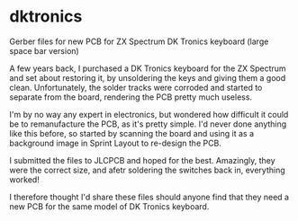 # dktronics
Gerber files for new PCB for ZX Spectrum DK Tronics keyboard (large space bar version)

A few years back, I purchased a DK Tronics keyboard for the ZX Spectrum and set about restoring it, by unsoldering the keys and giving them a good clean.
Unfortunately, the solder tracks were corroded and started to separate from the board, rendering the PCB pretty much useless.

I'm by no way any expert in electronics, but wondered how difficult it could be to remanufacture the PCB, as it's pretty simple. I'd never done anything like this before,
so started by scanning the board and using it as a background image in Sprint Layout to re-design the PCB.

I submitted the files to JLCPCB and hoped for the best. Amazingly, they were the correct size, and afetr soldering the switches back in, everything worked!

I therefore thought I'd share these files should anyone find that they need a new PCB for the same model of DK Tronics keyboard.
